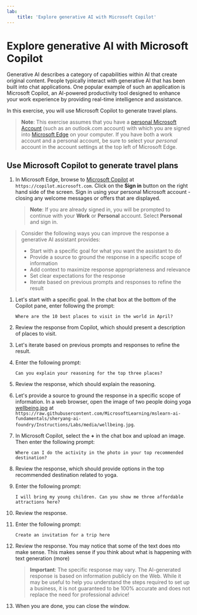 ```yaml
---
lab:
    title: 'Explore generative AI with Microsoft Copilot'
---
```

# Explore generative AI with Microsoft Copilot

Generative AI describes a category of capabilities within AI that create original content. People typically interact with generative AI that has been built into chat applications. One popular example of such an application is Microsoft Copilot, an AI-powered productivity tool designed to enhance your work experience by providing real-time intelligence and assistance. 

In this exercise, you will use Microsoft Copilot to generate travel plans.

> **Note**: This exercise assumes that you have a [personal Microsoft Account](https://signup.live.com) (such as an outlook.com account) with which you are signed into [Microsoft Edge](https://www.microsoft.com/edge/download) on your computer. If you have both a work account and a personal account, be sure to select your *personal* account in the account settings at the top left of Microsoft Edge.

## Use Microsoft Copilot to generate travel plans

1. In Microsoft Edge, browse to [Microsoft Copilot](https://copilot.microsoft.com) at `https://copilot.microsoft.com`. Click on the **Sign in** button on the right hand side of the screen. Sign in using your personal Microsoft account - closing any welcome messages or offers that are displayed.

    >**Note**: If you are already signed in, you will be prompted to continue with your **Work** or  **Personal** account. Select **Personal** and sign in. 

>Consider the following ways you can improve the response a generative AI assistant provides:
> - Start with a specific goal for what you want the assistant to do
> - Provide a source to ground the response in a specific scope of information
> - Add context to maximize response appropriateness and relevance
> - Set clear expectations for the response
> - Iterate based on previous prompts and responses to refine the result

1. Let's start with a specific goal. In the chat box at the bottom of the Copilot pane, enter following the prompt:

    ```prompt
    Where are the 10 best places to visit in the world in April?
    ```

1. Review the response from Copilot, which should present a description of places to visit.
 
1. Let's iterate based on previous prompts and responses to refine the result.

1. Enter the following prompt:

    ```prompt
    Can you explain your reasoning for the top three places? 
    ```

1. Review the response, which should explain the reasoning.

1. Let's provide a source to ground the response in a specific scope of information. In a web browser, open the image of two people doing yoga [wellbeing.jpg](https://raw.githubusercontent.com/MicrosoftLearning/mslearn-ai-fundamentals/sheryang-ai-foundry/Instructions/Labs/media/wellbeing.jpg) at `https://raw.githubusercontent.com/MicrosoftLearning/mslearn-ai-fundamentals/sheryang-ai-foundry/Instructions/Labs/media/wellbeing.jpg`. 

1. In Microsoft Copilot, select the **+** in the chat box and upload an image. Then enter the following prompt: 
    
    ```prompt
    Where can I do the activity in the photo in your top recommended destination? 
    ```

1. Review the response, which should provide options in the top recommended destination related to yoga. 

1. Enter the following prompt:

    ```prompt
    I will bring my young children. Can you show me three affordable attractions here?
    ```

1. Review the response. 

1. Enter the following prompt: 

    ```prompt
    Create an invitation for a trip here
    ```

1. Review the response. You may notice that some of the text does nto make sense. This makes sense if you think about what is happening with text generation (more)

    > **Important**: The specific response may vary. The AI-generated response is based on information publicly on the Web. While it may be useful to help you understand the steps required to set up a business, it is not guaranteed to be 100% accurate and does not replace the need for professional advice!

1. When you are done, you can close the window. 
